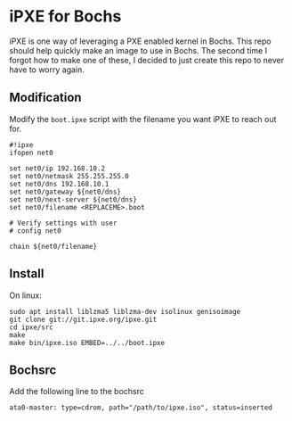 # iPXE for Bochs

iPXE is one way of leveraging a PXE enabled kernel in Bochs. This repo should help quickly make an image 
to use in Bochs. The second time I forgot how to make one of these, I decided to just create this repo to
never have to worry again.

## Modification 

Modify the `boot.ipxe` script with the filename you want iPXE to reach out for.

```
#!ipxe
ifopen net0

set net0/ip 192.168.10.2
set net0/netmask 255.255.255.0
set net0/dns 192.168.10.1
set net0/gateway ${net0/dns}
set net0/next-server ${net0/dns}
set net0/filename <REPLACEME>.boot

# Verify settings with user
# config net0

chain ${net0/filename}
```

## Install

On linux:

```
sudo apt install liblzma5 liblzma-dev isolinux genisoimage
git clone git://git.ipxe.org/ipxe.git
cd ipxe/src
make
make bin/ipxe.iso EMBED=../../boot.ipxe
```

## Bochsrc

Add the following line to the bochsrc

```
ata0-master: type=cdrom, path="/path/to/ipxe.iso", status=inserted
```
